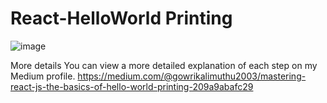 # React-HelloWorld Printing

![image](https://github.com/K-Gowri/React-Beginnerlevel/assets/109598198/25c46eea-cf6c-4742-aad4-19bbc41355cc)

More details You can view a more detailed explanation of each step on my Medium profile. https://medium.com/@gowrikalimuthu2003/mastering-react-js-the-basics-of-hello-world-printing-209a9abafc29

